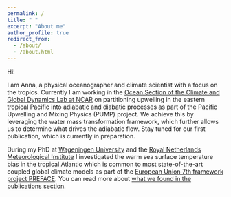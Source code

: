 ```yaml
---
permalink: /
title: " "
excerpt: "About me"
author_profile: true
redirect_from: 
  - /about/
  - /about.html
---
```


Hi!

I am Anna, a physical oceanographer and climate scientist with a focus on the tropics. Currently I am working in the [Ocean Section of the Climate and Global Dynamics Lab at NCAR](http://www.cgd.ucar.edu/oce/?ref=hp) on partitioning upwelling in the eastern tropical Pacific into adiabatic and diabatic processes as part of the Pacific Upwelling and Mixing Physics (PUMP) project. We achieve this by leveraging the water mass transformation framework, which further allows us to determine what drives the adiabatic flow. Stay tuned for our first publication, which is currently in preparation. 

During my PhD at [Wageningen University](https://www.wur.nl/en/Research-Results/Chair-groups/Environmental-Sciences/Meteorology-and-Air-Quality-Group.htm) and the [Royal Netherlands Meteorological Institute](https://www.knmi.nl/research/weather-climate-models) I investigated the warm sea surface temperature bias in the tropical Atlantic which is common to most state-of-the-art coupled global climate models as part of the [European Union 7th framework project PREFACE](https://preface.w.uib.no/). You can read more about [what we found in the publications section](https://aldepp.github.io/publications/).
